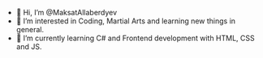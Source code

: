 - 👋 Hi, I’m @MaksatAllaberdyev
- 👀 I’m interested in Coding, Martial Arts and learning new things in general.
- 🌱 I’m currently learning C# and Frontend development with HTML, CSS and JS.

<!---
MaksatAllaberdyev/MaksatAllaberdyev is a ✨ special ✨ repository because its `README.md` (this file) appears on your GitHub profile.
You can click the Preview link to take a look at your changes.
--->
